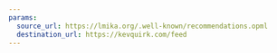 ```yaml
---
params:
  source_url: https://lmika.org/.well-known/recommendations.opml
  destination_url: https://kevquirk.com/feed
---
```

